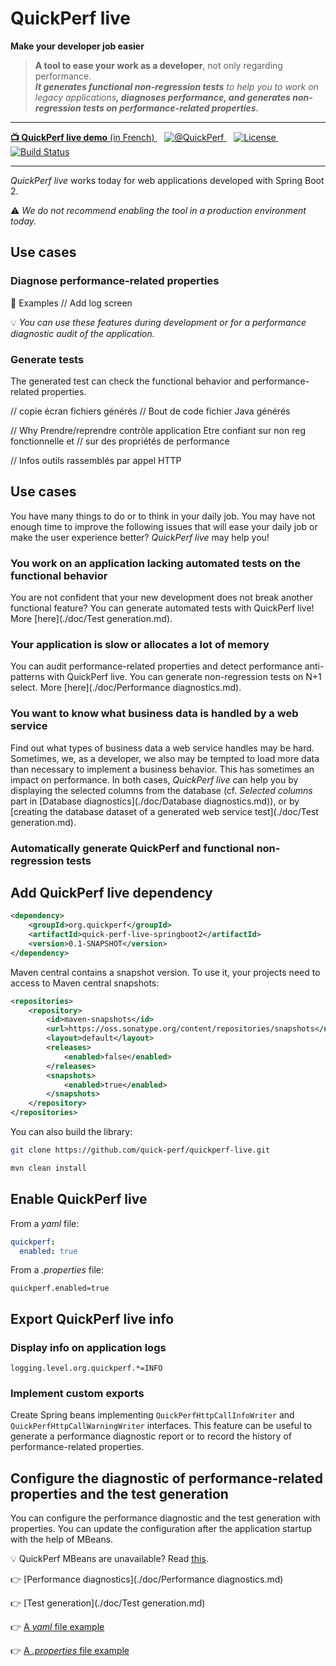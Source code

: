 # QuickPerf live

<strong>Make your developer job easier</strong>

<div>
<blockquote>
    <p><strong>A tool to ease your work as a developer</strong>, not only regarding performance.
        <br/><em><strong>It generates functional non-regression tests</strong> to help you to work on legacy applications<strong>, diagnoses performance, and generates non-regression tests on performance-related properties.</em></strong></p>
</blockquote>
</div>

---
<p>
    <a  href="https://www.youtube.com/watch?v=4Sbvaewrm6A&t=913s">
    <strong>📺 QuickPerf live demo</strong> (in French)
    </a>
    &nbsp;&nbsp;
   <a href="https://twitter.com/quickperf">       
        <img alt="@QuickPerf" src="https://img.shields.io/twitter/url?label=Twitter&style=social&url=https%3A%2F%2Ftwitter.com%2Fquickperf">
   </a>
    &nbsp;&nbsp;
    <a href="https://github.com/quick-perf/quickperf-live/blob/master/LICENSE.txt">
        <img src="https://img.shields.io/badge/license-Apache2-blue.svg"
             alt = "License">
    </a>
    &nbsp;&nbsp;
    <a href="https://github.com/quick-perf/quickperf-live/actions?query=workflow%3ACI">
    <img src="https://img.shields.io/github/workflow/status/quick-perf/quickperf-live/CI"
         alt = "Build Status">
    </a>
</p>

---

_QuickPerf live_ works today for web applications developed with Spring Boot 2.

⚠ _We do not recommend enabling the tool in a production environment today._

## Use cases

### Diagnose performance-related properties

:mag_right: Examples
// Add log screen

:bulb: *You can use these features during development or for a performance diagnostic audit of the application.*

### Generate tests

The generated test can check the functional behavior and performance-related properties.

// copie écran fichiers générés
// Bout de code fichier Java générés

// Why Prendre/reprendre contrôle application Etre confiant sur non reg fonctionnelle et 
// sur des propriétés de performance

// Infos outils rassemblés par appel HTTP

## Use cases

You have many things to do or to think in your daily job. 
You may have not enough time to improve the following issues that will ease 
your daily job or make the user experience better? _QuickPerf live_ may help you!

### You work on an application lacking automated tests on the functional behavior
You are not confident that your new development does not break another functional feature? You can generate automated tests with QuickPerf live!
More [here](./doc/Test generation.md).

### Your application is slow or allocates a lot of memory
You can audit performance-related properties and detect performance anti-patterns with QuickPerf live. You can generate non-regression tests on N+1 select.
More [here](./doc/Performance diagnostics.md).

### You want to know what business data is handled by a web service
Find out what types of business data a web service handles may be hard.
Sometimes, we, as a developer, we also may be tempted to load more data 
than necessary to implement a business behavior. This has sometimes an impact
on performance. In both cases, _QuickPerf live_ can help you by 
displaying the selected columns from the database (cf. *Selected columns* part in [Database diagnostics](./doc/Database diagnostics.md)), or by [creating the database dataset
of a generated web service test](./doc/Test generation.md).


###  Automatically generate QuickPerf and functional non-regression tests

## Add QuickPerf live dependency

```xml
<dependency>
    <groupId>org.quickperf</groupId>
    <artifactId>quick-perf-live-springboot2</artifactId>
    <version>0.1-SNAPSHOT</version>
</dependency>
```
Maven central contains a snapshot version. To use it, your projects need to access to Maven central snapshots:
```xml
<repositories>
    <repository>
        <id>maven-snapshots</id>
        <url>https://oss.sonatype.org/content/repositories/snapshots</url>
        <layout>default</layout>
        <releases>
            <enabled>false</enabled>
        </releases>
        <snapshots>
            <enabled>true</enabled>
        </snapshots>
    </repository>
</repositories>
```

You can also build the library:
```bash
git clone https://github.com/quick-perf/quickperf-live.git
```
```bash
mvn clean install
```

## Enable QuickPerf live

From a _yaml_ file:

```yaml
quickperf:
  enabled: true
```

From a _.properties_ file:

```properties
quickperf.enabled=true
```

## Export QuickPerf live info
### Display info on application logs
```properties
logging.level.org.quickperf.*=INFO
```

### Implement custom exports
Create Spring beans implementing ```QuickPerfHttpCallInfoWriter``` and ```QuickPerfHttpCallWarningWriter``` interfaces.
This feature can be useful to generate a performance diagnostic report or to record the history of performance-related properties.

## Configure the diagnostic of performance-related properties and the test generation
You can configure the performance diagnostic and the test generation with properties.
You can update the configuration after the application startup with the help of MBeans.

💡 QuickPerf MBeans are unavailable? Read [this](./doc/faq.md).

:point_right: [Performance diagnostics](./doc/Performance diagnostics.md)

:point_right: [Test generation](./doc/Test generation.md)

:point_right: [A _yaml_ file example](./spring-boot-2/src/test/resources/quickperf-properties-test.yml)

:point_right: [A _.properties_ file example](./spring-boot-2/src/test/resources/quickperf-properties-test.properties)
